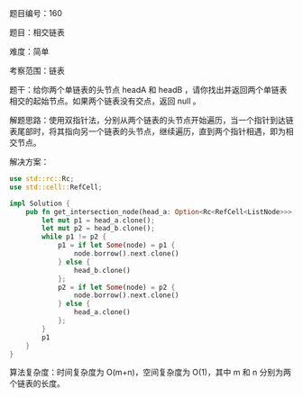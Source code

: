 题目编号：160

题目：相交链表

难度：简单

考察范围：链表

题干：给你两个单链表的头节点 headA 和 headB ，请你找出并返回两个单链表相交的起始节点。如果两个链表没有交点，返回 null 。

解题思路：使用双指针法，分别从两个链表的头节点开始遍历，当一个指针到达链表尾部时，将其指向另一个链表的头节点，继续遍历，直到两个指针相遇，即为相交节点。

解决方案：

```rust
use std::rc::Rc;
use std::cell::RefCell;

impl Solution {
    pub fn get_intersection_node(head_a: Option<Rc<RefCell<ListNode>>>, head_b: Option<Rc<RefCell<ListNode>>>) -> Option<Rc<RefCell<ListNode>>> {
        let mut p1 = head_a.clone();
        let mut p2 = head_b.clone();
        while p1 != p2 {
            p1 = if let Some(node) = p1 {
                node.borrow().next.clone()
            } else {
                head_b.clone()
            };
            p2 = if let Some(node) = p2 {
                node.borrow().next.clone()
            } else {
                head_a.clone()
            };
        }
        p1
    }
}
```

算法复杂度：时间复杂度为 O(m+n)，空间复杂度为 O(1)，其中 m 和 n 分别为两个链表的长度。